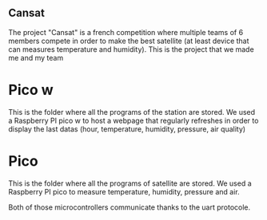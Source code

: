 ## Cansat
The project "Cansat" is a french competition where multiple teams of 6 members compete in order to make the best satellite (at least device that can measures temperature and humidity).
This is the project that we made me and my team

# Pico w

This is the folder where all the programs of the station are stored. We used a Raspberry PI pico w to host a webpage that regularly refreshes in order to display the last datas (hour, temperature, humidity, pressure, air quality)

# Pico 

This is the folder where all the programs of satellite are stored. We used a Raspberry PI pico to measure temperature, humidity, pressure and air.

Both of those microcontrollers communicate thanks to the uart protocole. 
